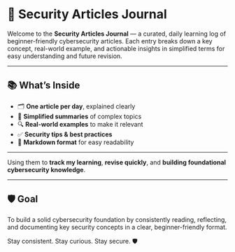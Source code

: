 # 🔐 Security Articles Journal

Welcome to the **Security Articles Journal** — a curated, daily learning log of beginner-friendly cybersecurity articles. Each entry breaks down a key concept, real-world example, and actionable insights in simplified terms for easy understanding and future revision.

---

## 📚 What’s Inside

- 🗂️ **One article per day**, explained clearly  
- 🧠 **Simplified summaries** of complex topics  
- 🔍 **Real-world examples** to make it relevant  
- ✅ **Security tips & best practices**  
- 📄 **Markdown format** for easy readability

---


Using them to **track my learning**, **revise quickly**, and **building foundational cybersecurity knowledge**.

---

## 🛡️ Goal

To build a solid cybersecurity foundation by consistently reading, reflecting, and documenting key security concepts in a clear, beginner-friendly format.


Stay consistent. Stay curious. Stay secure. 🛡️  

